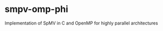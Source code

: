 smpv-omp-phi
============

Implementation of SpMV in C and OpenMP for highly parallel architectures
